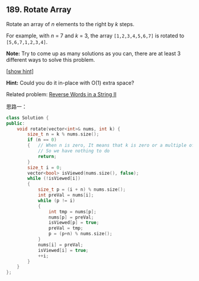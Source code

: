 ## 189. Rotate Array

Rotate an array of *n* elements to the right by *k* steps.

For example, with *n* = 7 and *k* = 3, the array `[1,2,3,4,5,6,7]` is rotated to `[5,6,7,1,2,3,4]`.

**Note:**
Try to come up as many solutions as you can, there are at least 3 different ways to solve this problem.

[[show hint\]](https://leetcode.com/problems/rotate-array/#)

**Hint:**
Could you do it in-place with O(1) extra space?

Related problem: [Reverse Words in a String II](https://leetcode.com/problems/reverse-words-in-a-string-ii/)

思路一：

```c++
class Solution {
public:
	void rotate(vector<int>& nums, int k) {
		size_t n = k % nums.size();
		if (n == 0)
		{	// When n is zero, It means that k is zero or a multiple of nums.size()
			// So we have nothing to do
			return;
		}
		size_t i = 0;
		vector<bool> isViewed(nums.size(), false);
		while (!isViewed[i])
		{
			size_t p = (i + n) % nums.size();
			int preVal = nums[i];
			while (p != i)
			{
				int tmp = nums[p];
				nums[p] = preVal;
				isViewed[p] = true;
				preVal = tmp;
				p = (p+n) % nums.size();
			}
			nums[i] = preVal;
			isViewed[i] = true;
			++i;
		}
	}
};
```


